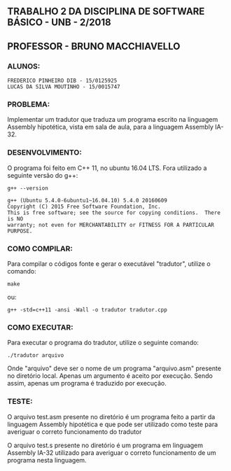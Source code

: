 ## TRABALHO 2 DA DISCIPLINA DE SOFTWARE BÁSICO - UNB - 2/2018
## PROFESSOR - BRUNO MACCHIAVELLO

### ALUNOS:
```
FREDERICO PINHEIRO DIB - 15/0125925
LUCAS DA SILVA MOUTINHO - 15/0015747
```

### PROBLEMA:
Implementar um tradutor que traduza um programa escrito na linguagem Assembly hipotética, vista em sala de aula, para a linguagem Assembly IA-32.

### DESENVOLVIMENTO:
O programa foi feito em C++ 11, no ubuntu 16.04 LTS. Fora utilizado a seguinte versão do g++:

```
g++ --version
```

```
g++ (Ubuntu 5.4.0-6ubuntu1~16.04.10) 5.4.0 20160609
Copyright (C) 2015 Free Software Foundation, Inc.
This is free software; see the source for copying conditions.  There is NO
warranty; not even for MERCHANTABILITY or FITNESS FOR A PARTICULAR PURPOSE.
```

### COMO COMPILAR:
Para compilar o códigos fonte e gerar o executável "tradutor", utilize o comando:

```
make
```

ou:

```
g++ -std=c++11 -ansi -Wall -o tradutor tradutor.cpp
```


### COMO EXECUTAR:
Para executar o programa do tradutor, utilize o seguinte comando:

```
./tradutor arquivo
```

Onde "arquivo" deve ser o nome de um programa "arquivo.asm" presente no diretório local. Apenas um argumento é aceito por execução. Sendo assim, apenas um programa é traduzido por execução.

### TESTE:

O arquivo test.asm presente no diretório é um programa feito a partir da linguagem Assembly hipotética e que pode ser utilizado como teste para averiguar o correto funcionamento do tradutor

O arquivo test.s presente no diretório é um programa em linguagem Assembly IA-32 utilizado para averiguar o correto funcionamento de um programa nesta linguagem.